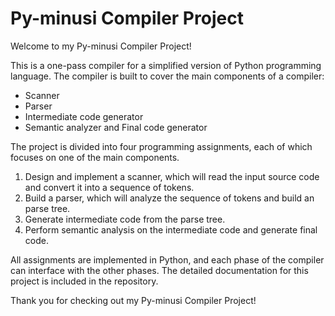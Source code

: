 # Py-minusi Compiler Project

Welcome to my Py-minusi Compiler Project!

This is a one-pass compiler for a simplified version of Python programming language. The compiler is built to cover the main components of a compiler:

- Scanner
- Parser
- Intermediate code generator
- Semantic analyzer and Final code generator

The project is divided into four programming assignments, each of which focuses on one of the main components. 

1. Design and implement a scanner, which will read the input source code and convert it into a sequence of tokens. 
2. Build a parser, which will analyze the sequence of tokens and build an parse tree. 
3. Generate intermediate code from the parse tree. 
4. Perform semantic analysis on the intermediate code and generate final code. 

All assignments are implemented in Python, and each phase of the compiler can interface with the other phases. The detailed documentation for this project is included in the repository.

Thank you for checking out my Py-minusi Compiler Project!
